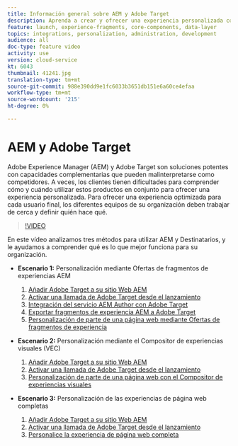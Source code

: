 ```yaml
---
title: Información general sobre AEM y Adobe Target
description: Aprenda a crear y ofrecer una experiencia personalizada con Adobe Experience Manager como Cloud Service y Adobe Target.
feature: launch, experience-fragments, core-components, data-layer
topics: integrations, personalization, administration, development
audience: all
doc-type: feature video
activity: use
version: cloud-service
kt: 6043
thumbnail: 41241.jpg
translation-type: tm+mt
source-git-commit: 988e390dd9e1fc6033b3651db151e6a60ce4efaa
workflow-type: tm+mt
source-wordcount: '215'
ht-degree: 0%

---
```



# AEM y Adobe Target

Adobe Experience Manager (AEM) y Adobe Target son soluciones potentes con capacidades complementarias que pueden malinterpretarse como competidores. A veces, los clientes tienen dificultades para comprender cómo y cuándo utilizar estos productos en conjunto para ofrecer una experiencia personalizada. Para ofrecer una experiencia optimizada para cada usuario final, los diferentes equipos de su organización deben trabajar de cerca y definir quién hace qué.

>[!VIDEO](https://video.tv.adobe.com/v/41241?quality=12&learn=on)

En este vídeo analizamos tres métodos para utilizar AEM y Destinatarios, y le ayudamos a comprender qué es lo que mejor funciona para su organización.

* __Escenario 1:__ Personalización mediante Ofertas de fragmentos de experiencias AEM

   1. [Añadir Adobe Target a su sitio Web AEM](./add-target-launch-extension.md)
   1. [Activar una llamada de Adobe Target desde el lanzamiento](./load-and-fire-target.md)
   1. [Integración del servicio AEM Author con Adobe Target](./setup-aem-target-cloud-service.md)
   1. [Exportar fragmentos de experiencia AEM a Adobe Target](./export-experience-fragment-target.md)
   1. [Personalización de parte de una página web mediante Ofertas de fragmentos de experiencia](./create-target-activity.md)

* __Escenario 2:__ Personalización mediante el Compositor de experiencias visuales (VEC)

   1. [Añadir Adobe Target a su sitio Web AEM](./add-target-launch-extension.md)
   1. [Activar una llamada de Adobe Target desde el lanzamiento](./load-and-fire-target.md)
   1. [Personalización de parte de una página web con el Compositor de experiencias visuales](./personalization-using-vec.md)

* __Escenario 3:__ Personalización de las experiencias de página web completas

   1. [Añadir Adobe Target a su sitio Web AEM](./add-target-launch-extension.md)
   1. [Activar una llamada de Adobe Target desde el lanzamiento](./load-and-fire-target.md)
   1. [Personalice la experiencia de página web completa](./personalization-web-page.md)


